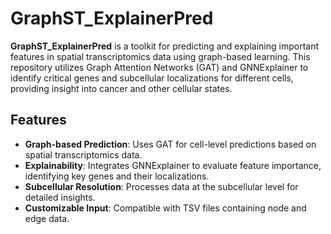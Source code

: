 # GraphST_ExplainerPred

**GraphST_ExplainerPred** is a toolkit for predicting and explaining important features in spatial transcriptomics data using graph-based learning. This repository utilizes Graph Attention Networks (GAT) and GNNExplainer to identify critical genes and subcellular localizations for different cells, providing insight into cancer and other cellular states.

## Features

- **Graph-based Prediction**: Uses GAT for cell-level predictions based on spatial transcriptomics data.
- **Explainability**: Integrates GNNExplainer to evaluate feature importance, identifying key genes and their localizations.
- **Subcellular Resolution**: Processes data at the subcellular level for detailed insights.
- **Customizable Input**: Compatible with TSV files containing node and edge data.



